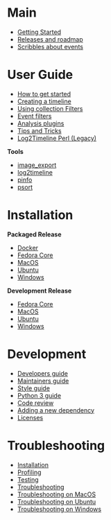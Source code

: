 # Main

* [Getting Started](Getting-Started)
* [Releases and roadmap](Releases-and-roadmap)
* [Scribbles about events](Scribbles-about-events)

# User Guide

* [How to get started](Users-Guide)
* [Creating a timeline](Creating-a-timeline)
* [Using collection Filters](Collection-Filters)
* [Event filters](Event-Filters)
* [Analysis plugins](Analysis-plugins)
* [Tips and Tricks](Tips-and-Tricks)
* [Log2Timeline Perl (Legacy)](Log2Timeline-Perl-(Legacy))

**Tools**

* [image_export](Using-image_export)
* [log2timeline](Using-log2timeline)
* [pinfo](Using-pinfo)
* [psort](Using-psort)

# Installation

**Packaged Release**

* [Docker](Installing-with-docker)
* [Fedora Core](Fedora-Core-Packaged-Release)
* [MacOS](MacOS-Packaged-Release)
* [Ubuntu](Ubuntu-Packaged-Release)
* [Windows](Windows-Packaged-Release)

**Development Release**

* [Fedora Core](Development-release-Fedora-Core)
* [MacOS](Development-release-MacOS)
* [Ubuntu](Development-release-Ubuntu)
* [Windows](Development-release-Windows)

# Development

* [Developers guide](Developers-Guide)
* [Maintainers guide](https://github.com/log2timeline/l2tdocs/blob/master/process/Maintainers%20guide.md)
* [Style guide](Style-guide)
* [Python 3 guide](Python-3-Guide)
* [Code review](Codereview)
* [Adding a new dependency](Adding-a-new-dependency)
* [Licenses](Licenses-dependencies)

# Troubleshooting

* [Installation](Troubleshooting-installation-issues)
* [Profiling](Profiling)
* [Testing](Testing)
* [Troubleshooting](Troubleshooting)
* [Troubleshooting on MacOS](Troubleshooting-Mac-OS-X)
* [Troubleshooting on Ubuntu](Troubleshooting-Ubuntu)
* [Troubleshooting on Windows](Troubleshooting-Windows)